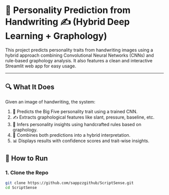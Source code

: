 # 🧠 Personality Prediction from Handwriting ✍️ (Hybrid Deep Learning + Graphology)

This project predicts personality traits from handwriting images using a hybrid approach combining Convolutional Neural Networks (CNNs) and rule-based graphology analysis. It also features a clean and interactive Streamlit web app for easy usage.

---

## 🔍 What It Does

Given an image of handwriting, the system:

1. 🧠 Predicts the Big Five personality trait using a trained CNN.
2. ✍️ Extracts graphological features like slant, pressure, baseline, etc.
3. 🧪 Infers personality insights using handcrafted rules based on graphology.
4. 🔀 Combines both predictions into a hybrid interpretation.
5. 📊 Displays results with confidence scores and trait-wise insights.

## 🚀 How to Run

### 1. Clone the Repo

```bash
git clone https://github.com/sappzzgithub/ScriptSense.git
cd ScriptSense

